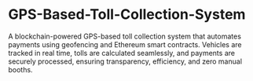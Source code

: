 # GPS-Based-Toll-Collection-System
A blockchain-powered GPS-based toll collection system that automates payments using geofencing and Ethereum smart contracts. Vehicles are tracked in real time, tolls are calculated seamlessly, and payments are securely processed, ensuring transparency, efficiency, and zero manual booths.
